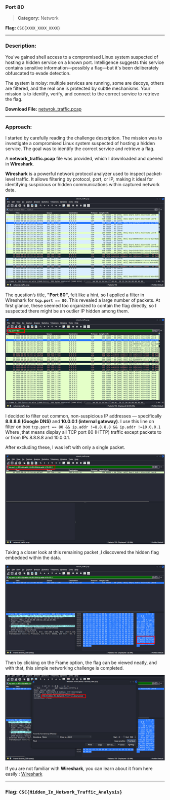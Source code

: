 ### Port 80
>**Category:** Network

**Flag:** ``CSC{XXXX_XXXX_XXXX}``

---

### Description:

You've gained shell access to a compromised Linux system suspected of hosting a hidden service on a known port. Intelligence suggests this service contains sensitive information—possibly a flag—but it's been deliberately obfuscated to evade detection.

The system is noisy: multiple services are running, some are decoys, others are filtered, and the real one is protected by subtle mechanisms. Your mission is to identify, verify, and connect to the correct service to retrieve the flag.

**Download File:** [netwrok_traffic.pcap](../External_Folder/network_traffic.pcap)

---

### Approach:

I started by carefully reading the challenge description. The mission was to investigate a compromised Linux system suspected of hosting a hidden service. The goal was to identify the correct service and retrieve a flag.

A **network_traffic.pcap** file was provided, which I downloaded and opened in **Wireshark**.

**Wireshark** is a powerful network protocol analyzer used to inspect packet-level traffic. It allows filtering by protocol, port, or IP, making it ideal for identifying suspicious or hidden communications within captured network data.

![Image1](../Image_Folder/pcap1.png)

The question’s title, **"Port 80"**, felt like a hint, so I applied a filter in Wireshark for **``tcp.port == 80``**. This revealed a large number of packets. At first glance, these seemed too organized to contain the flag directly, so I suspected there might be an outlier IP hidden among them.

![Image2](../Image_Folder/pcap2.jpg)

I decided to filter out common, non-suspicious IP addresses — specifically **8.8.8.8 (Google DNS)** and **10.0.0.1 (internal gateway)**. 
I use this line on filter on box ``tcp.port == 80 && ip.addr !=8.8.8.8 && ip.addr !=10.0.0.1`` Where ,that means display all TCP port 80 (HTTP) traffic except packets to or from IPs 8.8.8.8 and 10.0.0.1.

After excluding these, I was left with only a single packet.

![Image3](../Image_Folder/pcap3.jpg)


Taking a closer look at this remaining packet ,I discovered the hidden flag embedded within the data.

![Image4](../Image_Folder/pcap4.jpg)

Then by clicking on the Frame option, the flag can be viewed neatly, and with that, this simple networking challenge is completed.

![Image5](../Image_Folder/pcap5.jpg)

If you are not familiar with **Wireshark**, you can learn about it from here easily : [Wireshark](https://www.wireshark.org/docs/wsug_html_chunked/ChapterIntroduction.html)

---

### **Flag:** ```CSC{Hidden_In_Network_Traffic_Analysis}```
